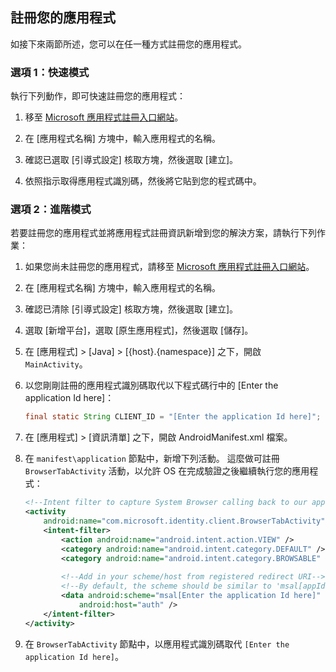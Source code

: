 
## <a name="register-your-application"></a>註冊您的應用程式
如接下來兩節所述，您可以在任一種方式註冊您的應用程式。

### <a name="option-1-express-mode"></a>選項 1：快速模式
執行下列動作，即可快速註冊您的應用程式：
1. 移至 [Microsoft 應用程式註冊入口網站](https://apps.dev.microsoft.com/portal/register-app?appType=mobileAndDesktopApp&appTech=android&step=configure)。
2.  在 [應用程式名稱] 方塊中，輸入應用程式的名稱。

3. 確認已選取 [引導式設定] 核取方塊，然後選取 [建立]。

4. 依照指示取得應用程式識別碼，然後將它貼到您的程式碼中。

### <a name="option-2-advanced-mode"></a>選項 2：進階模式
若要註冊您的應用程式並將應用程式註冊資訊新增到您的解決方案，請執行下列作業：
1. 如果您尚未註冊您的應用程式，請移至 [Microsoft 應用程式註冊入口網站](https://apps.dev.microsoft.com/portal/register-app)。
2. 在 [應用程式名稱] 方塊中，輸入應用程式的名稱。 

3. 確認已清除 [引導式設定] 核取方塊，然後選取 [建立]。

4. 選取 [新增平台]，選取 [原生應用程式]，然後選取 [儲存]。

5. 在 [應用程式] > [Java] > [{host}.{namespace}] 之下，開啟 `MainActivity`。 

6.  以您剛剛註冊的應用程式識別碼取代以下程式碼行中的 [Enter the application Id here]：

    ```java
    final static String CLIENT_ID = "[Enter the application Id here]";
    ```
<!-- Workaround for Docs conversion bug -->
7. 在 [應用程式] > [資訊清單] 之下，開啟 AndroidManifest.xml 檔案。

8. 在 `manifest\application` 節點中，新增下列活動。 這麼做可註冊 `BrowserTabActivity` 活動，以允許 OS 在完成驗證之後繼續執行您的應用程式：

    ```xml
    <!--Intent filter to capture System Browser calling back to our app after sign-in-->
    <activity
        android:name="com.microsoft.identity.client.BrowserTabActivity">
        <intent-filter>
            <action android:name="android.intent.action.VIEW" />
            <category android:name="android.intent.category.DEFAULT" />
            <category android:name="android.intent.category.BROWSABLE" />
            
            <!--Add in your scheme/host from registered redirect URI-->
            <!--By default, the scheme should be similar to 'msal[appId]' -->
            <data android:scheme="msal[Enter the application Id here]"
                android:host="auth" />
        </intent-filter>
    </activity>
    ```
<!-- Workaround for Docs conversion bug -->
9. 在 `BrowserTabActivity` 節點中，以應用程式識別碼取代 `[Enter the application Id here]`。
